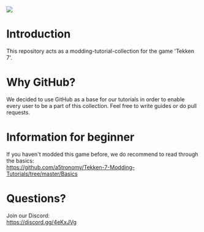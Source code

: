 <img src="https://user-images.githubusercontent.com/67793178/86490589-34e6a280-bd68-11ea-81c0-54d9c6368fd7.png">


# Introduction
This repository acts as a modding-tutorial-collection for the game 'Tekken 7'.

# Why GitHub?
We decided to use GitHub as a base for our tutorials in order to enable every user to be a part of this collection. Feel free to write guides or do pull requests.

# Information for beginner
If you haven't modded this game before, we do recommend to read through the basics: <br>
https://github.com/a5tronomy/Tekken-7-Modding-Tutorials/tree/master/Basics

# Questions?
Join our Discord: <br>
https://discord.gg/4eKxJVg
